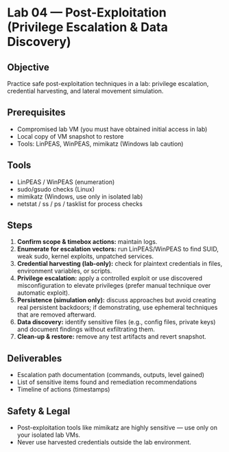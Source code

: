 # Lab 04 — Post-Exploitation (Privilege Escalation & Data Discovery)

## Objective
Practice safe post-exploitation techniques in a lab: privilege escalation, credential harvesting, and lateral movement simulation.

## Prerequisites
- Compromised lab VM (you must have obtained initial access in lab)
- Local copy of VM snapshot to restore
- Tools: LinPEAS, WinPEAS, mimikatz (Windows lab caution)

## Tools
- LinPEAS / WinPEAS (enumeration)
- sudo/gsudo checks (Linux)
- mimikatz (Windows, use only in isolated lab)
- netstat / ss / ps / tasklist for process checks

## Steps
1. **Confirm scope & timebox actions:** maintain logs.
2. **Enumerate for escalation vectors:** run LinPEAS/WinPEAS to find SUID, weak sudo, kernel exploits, unpatched services.
3. **Credential harvesting (lab-only):** check for plaintext credentials in files, environment variables, or scripts.
4. **Privilege escalation:** apply a controlled exploit or use discovered misconfiguration to elevate privileges (prefer manual technique over automatic exploit).
5. **Persistence (simulation only):** discuss approaches but avoid creating real persistent backdoors; if demonstrating, use ephemeral techniques that are removed afterward.
6. **Data discovery:** identify sensitive files (e.g., config files, private keys) and document findings without exfiltrating them.
7. **Clean-up & restore:** remove any test artifacts and revert snapshot.

## Deliverables
- Escalation path documentation (commands, outputs, level gained)
- List of sensitive items found and remediation recommendations
- Timeline of actions (timestamps)

## Safety & Legal
- Post-exploitation tools like mimikatz are highly sensitive — use only on your isolated lab VMs.
- Never use harvested credentials outside the lab environment.
